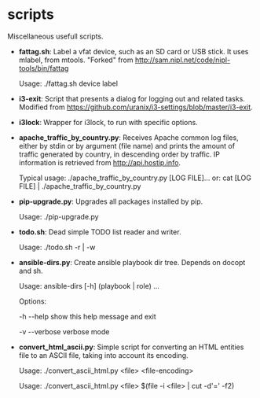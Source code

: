 scripts
=======

Miscellaneous usefull scripts.

- **fattag.sh**:
  Label a vfat device, such as an SD card or USB stick. It uses mlabel, from mtools.
  "Forked" from http://sam.nipl.net/code/nipl-tools/bin/fattag

  Usage: ./fattag.sh device label

- **i3-exit**:
  Script that presents a dialog for logging out and related tasks.
  Modified from https://github.com/uranix/i3-settings/blob/master/i3-exit.

- **i3lock**:
  Wrapper for i3lock, to run with specific options.

- **apache_traffic_by_country.py**:
  Receives Apache common log files, either by stdin or by argument (file name)
  and prints the amount of traffic generated by country, in descending order
  by traffic. IP information is retrieved from http://api.hostip.info.

  Typical usage: ./apache_traffic_by_country.py [LOG FILE]...
  or: cat [LOG FILE] | ./apache_traffic_by_country.py

- **pip-upgrade.py**:
  Upgrades all packages installed by pip.

  Usage: ./pip-upgrade.py

- **todo.sh**:
  Dead simple TODO list reader and writer.

  Usage: ./todo.sh -r | -w

- **ansible-dirs.py**:
  Create ansible playbook dir tree.
  Depends on docopt and sh.

  Usage: ansible-dirs \[-h\] (playbook | role) <name> ...

  Options:
  
    \-h --help     show this help message and exit
    
    \-v --verbose  verbose mode

- **convert_html_ascii.py**:
  Simple script for converting an HTML entities file to an ASCII file,
  taking into account its encoding.

  Usage: \./convert_ascii_html.py \<file\> \<file-encoding\>
  
  Usage: \./convert_ascii_html.py \<file\> $(file -i \<file\> | cut -d'=' -f2)
